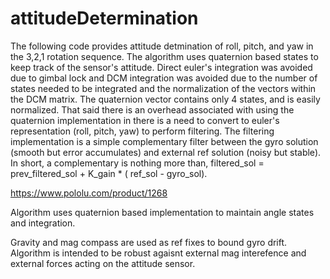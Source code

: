 # attitudeDetermination

The following code provides attitude detmination of roll, pitch, and yaw in the 3,2,1 rotation sequence.
The algorithm uses quaternion based states to keep track of the sensor's attitude. Direct euler's integration was avoided due to gimbal lock and DCM integration was avoided due to the number of states needed to be integrated and the normalization of the vectors within the DCM matrix. The quaternion vector contains only 4 states, and is easily normalized. 
That said there is an overhead associated with using the quaternion implementation in there is a need to convert to euler's representation (roll, pitch, yaw) to perform filtering.
The filtering implementation is a simple complementary filter between the gyro solution (smooth but error accumulates) and external ref solution (noisy but stable). In short, a complementary is nothing more than,
filtered_sol = prev_filtered_sol + K_gain * ( ref_sol - gyro_sol).






https://www.pololu.com/product/1268

Algorithm uses quaternion based implementation to maintain angle states and integration.

Gravity and mag compass are used as ref fixes to bound gyro drift. Algorithm is intended to be robust agaisnt external mag interefence and external forces acting on the attitude sensor. 
